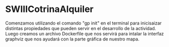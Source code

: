 # SWIIICotrinaAlquiler
Comenzamos utilizando el comando "gp init" en el terminal para inicisaizar distintas propiedades que pueden servir en el desarrollo de la actividad.
Luego creamos un archivo Dockerfile que nos servirá para intalar la interfaz graphviz que nos ayudará con la parte gráfica de nuestro mapa.

